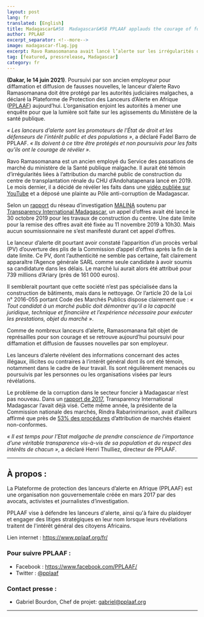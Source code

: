 ```yaml
---
layout: post
lang: fr
translated: [English]
title: Madagascar&#58  Madagascar&#58 PPLAAF applauds the courage of former civil servant
author: PPLAAF
excerpt_separator: <!--more-->
image: madagascar-flag.jpg
excerpt: Ravo Ramasomanana avait lancé l’alerte sur les irrégularités d’un appel d’offre du ministère de la Santé publique
tag: [featured, pressrelease, Madagascar]
category: fr
---
```

**(Dakar, le 14 juin 2021)**. Poursuivi par son ancien employeur pour diffamation et diffusion de fausses nouvelles, le lanceur d’alerte Ravo Ramasomanana doit être protégé par les autorités judiciaires malgaches, a déclaré la Plateforme de Protection des Lanceurs d’Alerte en Afrique ([PPLAAF](http://pplaaf.org/)) aujourd’hui. L’organisation enjoint les autorités à mener une enquête pour que la lumière soit faite sur les agissements du Ministère de la santé publique.

_« Les lanceurs d’alerte sont les promoteurs de l’État de droit et les défenseurs de l’intérêt public et des populations »_, a déclaré Fadel Barro de PPLAAF. _« Ils doivent à ce titre être protégés et non poursuivis pour les faits qu’ils ont le courage de révéler »_. 

Ravo Ramasomanana est un ancien employé du Service des passations de marché du ministère de la Santé publique malgache. Il aurait été témoin d’irrégularités liées à l’attribution du marché public de construction du centre de transplantation rénale du CHU d’Andohatapenara lancé en 2019. Le mois dernier, il a décidé de révéler les faits dans une [vidéo publiée sur YouTube](https://www.youtube.com/watch?v=0dlD2Zf0jzA) et a déposé une plainte au Pôle anti-corruption de Madagascar.

Selon un [rapport](https://malina.mg/fr/article/centre-de-transplantation-renale) du réseau d’investigation [MALINA](https://malina.mg/fr/a-propos) soutenu par [Transparency International Madagascar](https://www.transparency.mg/), un appel d’offres avait été lancé le 30 octobre 2019 pour les travaux de construction du centre. Une date limite pour la remise des offres avait été fixée au 11 novembre 2019 à 10h30. Mais aucun soumissionnaire ne s’est manifesté durant cet appel d’offres. 

Le lanceur d’alerte dit pourtant avoir constaté l’apparition d’un procès verbal (PV) d’ouverture des plis de la Commission d’appel d’offres après la fin de la date limite. Ce PV, dont l’authenticité ne semble pas certaine, fait clairement apparaître l’Agence générale SARL comme seule candidate à avoir soumis sa candidature dans les délais. Le marché lui aurait alors été attribué pour 739 millions d’Ariary (près de 161 000 euros). 

Il semblerait pourtant que cette société n’est pas spécialisée dans la construction de bâtiments, mais dans le nettoyage. Or l’article 20 de la Loi n° 2016-055 portant Code des Marchés Publics dispose clairement que : _« Tout candidat à un marché public doit démontrer qu’il a la capacité juridique, technique et financière et l’expérience nécessaire pour exécuter les prestations, objet du marché »_.

Comme de nombreux lanceurs d’alerte, Ramasomanana fait objet de représailles pour son courage et se retrouve aujourd’hui poursuivi pour diffamation et diffusion de fausses nouvelles par son employeur.

Les lanceurs d’alerte révèlent des informations concernant des actes illégaux, illicites ou contraires à l’intérêt général dont ils ont été témoin, notamment dans le cadre de leur travail. Ils sont régulièrement menacés ou poursuivis par les personnes ou les organisations visées par leurs révélations.

Le problème de la corruption dans le secteur foncier à Madagascar n’est pas nouveau. Dans un [rapport de 2017](https://www.transparency.mg/assets/uploads/dowload_manager/recherche.pdf), Transparency International Madagascar l’avait déjà visé. Cette même année, la présidente de la Commission nationale des marchés, Rindra Rabarinirinarison, avait d’ailleurs affirmé que près de [53% des procédures](https://www.rfi.fr/fr/afrique/20170720-madagascar-transparence-marches-publics-loin-etre-norme) d’attribution de marchés étaient non-conformes.  

_« Il est temps pour l’Etat malgache de prendre conscience de l’importance d’une véritable transparence vis-à-vis de sa population et du respect des intérêts de chacun »_, a déclaré Henri Thulliez, directeur de PPLAAF. 

-------

## À propos :

La Plateforme de protection des lanceurs d’alerte en Afrique (PPLAAF) est une organisation non gouvernementale créée en mars 2017 par des avocats, activistes et journalistes d’investigation. 

PPLAAF vise à défendre les lanceurs d'alerte, ainsi qu'à faire du plaidoyer et engager des litiges stratégiques en leur nom lorsque leurs révélations traitent de l'intérêt général des citoyens Africains.

Lien internet : <https://www.pplaaf.org/fr/>

### Pour suivre PPLAAF :
- Facebook : <https://www.facebook.com/PPLAAF/>
- Twitter : [@pplaaf](https://twitter.com/PPLAAF)

### Contact presse :
- Gabriel Bourdon, Chef de projet: [gabriel@pplaaf.org](mailto:gabriel@pplaaf.org)




-------------
<br />
<br />
<br />
